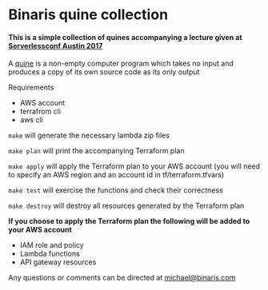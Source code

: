 # Binaris quine collection
#### **This is a simple collection of quines accompanying a lecture given at [Serverlessconf Austin 2017](https://austin.serverlessconf.io/)**

A [quine](https://en.wikipedia.org/wiki/Quine_(computing)) is a non-empty computer program which takes no input and produces a copy of its own source code as its only output

Requirements
* AWS account
* terrafrom cli
* aws cli

`make` will generate the necessary lambda zip files

`make plan` will print the accompanying Terraform plan

`make apply` will apply the Terraform plan to your AWS account (you will need to specify an AWS region and an account id in tf/terraform.tfvars)

`make test` will exercise the functions and check their correctness

`make destroy` will destroy all resources generated by the Terraform plan

**If you choose to apply the Terraform plan the following will be added to your AWS account**
* IAM role and policy
* Lambda functions
* API gateway resources

Any questions or comments can be directed at michael@binaris.com
